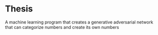 # Thesis
A machine learning program that creates a generative adversarial network that can categorize numbers and create its own numbers
